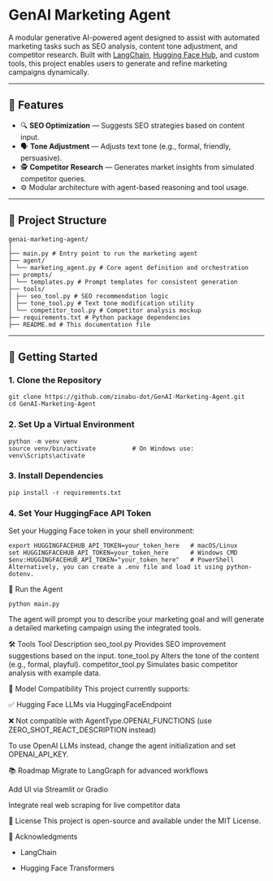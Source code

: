 # GenAI Marketing Agent

A modular generative AI-powered agent designed to assist with automated marketing tasks such as SEO analysis, content tone adjustment, and competitor research. Built with [LangChain](https://www.langchain.com/), [Hugging Face Hub](https://huggingface.co/), and custom tools, this project enables users to generate and refine marketing campaigns dynamically.

---

## 🧠 Features

- 🔍 **SEO Optimization** — Suggests SEO strategies based on content input.
- 🗣️ **Tone Adjustment** — Adjusts text tone (e.g., formal, friendly, persuasive).
- 🕵️ **Competitor Research** — Generates market insights from simulated competitor queries.
- ⚙️ Modular architecture with agent-based reasoning and tool usage.

---

## 📁 Project Structure

```
genai-marketing-agent/
│
├── main.py # Entry point to run the marketing agent
├── agent/
│ └── marketing_agent.py # Core agent definition and orchestration
├── prompts/
│ └── templates.py # Prompt templates for consistent generation
├── tools/
│ ├── seo_tool.py # SEO recommendation logic
│ ├── tone_tool.py # Text tone modification utility
│ └── competitor_tool.py # Competitor analysis mockup
├── requirements.txt # Python package dependencies
├── README.md # This documentation file
```

---

## 🚀 Getting Started

### 1. Clone the Repository

```
git clone https://github.com/zinabu-dot/GenAI-Marketing-Agent.git
cd GenAI-Marketing-Agent
```

### 2. Set Up a Virtual Environment

```
python -m venv venv
source venv/bin/activate          # On Windows use: venv\Scripts\activate
```

### 3. Install Dependencies

```
pip install -r requirements.txt
```

### 4. Set Your HuggingFace API Token
Set your Hugging Face token in your shell environment:

```
export HUGGINGFACEHUB_API_TOKEN=your_token_here   # macOS/Linux
set HUGGINGFACEHUB_API_TOKEN=your_token_here      # Windows CMD
$env:HUGGINGFACEHUB_API_TOKEN="your_token_here"   # PowerShell
Alternatively, you can create a .env file and load it using python-dotenv.
```

🏃 Run the Agent

```
python main.py
```

The agent will prompt you to describe your marketing goal and will generate a detailed marketing campaign using the integrated tools.

🛠 Tools
Tool	Description
seo_tool.py	Provides SEO improvement suggestions based on the input.
tone_tool.py	Alters the tone of the content (e.g., formal, playful).
competitor_tool.py	Simulates basic competitor analysis with example data.

🔄 Model Compatibility
This project currently supports:

✅ Hugging Face LLMs via HuggingFaceEndpoint

❌ Not compatible with AgentType.OPENAI_FUNCTIONS (use ZERO_SHOT_REACT_DESCRIPTION instead)

To use OpenAI LLMs instead, change the agent initialization and set OPENAI_API_KEY.

📚 Roadmap
 Migrate to LangGraph for advanced workflows

 Add UI via Streamlit or Gradio

 Integrate real web scraping for live competitor data

📄 License
This project is open-source and available under the MIT License.

🙌 Acknowledgments
- LangChain

- Hugging Face Transformers